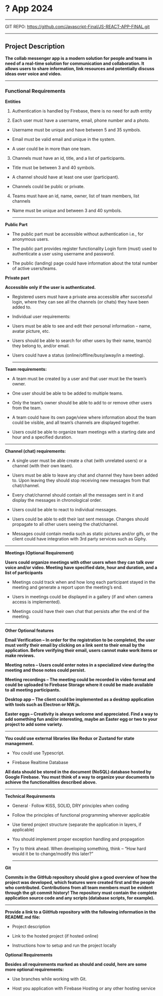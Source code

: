 
# ? App 2024

---

GIT REPO:    https://github.com/Javascript-Final/JS-REACT-APP-FINAL.git

---


## Project Description


**The collab messenger app is a modern solution for people and teams in need of a real-time solution for communication and collaboration. It allows users to share information, link resources and potentially discuss ideas over voice and video.**

---

### Functional Requirements

**Entities**


 1. Authentication is handled by Firebase, there is no need for auth entity

 2. Each user must have a username, email, phone number and a photo.

 * Username must be unique and have between 5 and 35 symbols.

 * Email must be valid email and unique in the system.

 * A user could be in more than one team.

 3. Channels must have an id, title, and a list of participants.

 * Title must be between 3 and 40 symbols.

 * A channel should have at least one user (participant).

 * Channels could be public or private.

4. Teams must have an id, name, owner, list of team members, list channels

* Name must be unique and between 3 and 40 symbols.

  ---


**Public Part**


* The public part must be accessible without authentication i.e., for anonymous users.

* The public part provides register functionality Login form (must) used to authenticate a user using username and password.

* The public (landing) page could have information about the total number of active users/teams.

**Private part**


**Accessible only if the user is authenticated.**

* Registered users must have a private area accessible after successful login, where they can see all the channels (or chats) they have been added to.

* Individual user requirements:

* Users must be able to see and edit their personal information – name, avatar picture, etc.

* Users should be able to search for other users by their name, team(s) they belong to, and/or email.

* Users could have a status (online/offline/busy/away/in a meeting).

  ---
  

**Team requirements:**


* A team must be created by a user and that user must be the team’s owner.

* One user should be able to be added to multiple teams.

* Only the team’s owner should be able to add to or remove other users from the team.

* A team could have its own page/view where information about the team could be visible, and all team’s channels are displayed together.

* Users could be able to organize team meetings with a starting date and hour and a specified duration.

 ---

**Channel (chat) requirements:**

* A single user must be able create a chat (with unrelated users) or a channel (with their own team).

* Users must be able to leave any chat and channel they have been added to. Upon leaving they should stop receiving new messages from that chat/channel.

* Every chat/channel should contain all the messages sent in it and display the messages in chronological order.

* Users could be able to react to individual messages.

* Users could be able to edit their last sent message. Changes should propagate to all other users seeing the chat/channel.

* Messages could contain media such as static pictures and/or gifs, or the client could have integration with 3rd party services such as Giphy.

 ---

**Meetings (Optional Requirement)**


**Users could organize meetings with other users when they can talk over voice and/or video. Meeting have specified date, hour and duration, and a list of participants**

* Meetings could track when and how long each participant stayed in the meeting and generate a report upon the meeting’s end.

* Users in meetings could be displayed in a gallery (if and when camera access is implemented).

* Meetings could have their own chat that persists after the end of the meeting.

 ---


**Other Optional features**

**Email Verification – In order for the registration to be completed, the user must verify their email by clicking on a link sent to their email by the application. Before verifying their email, users cannot make work items or make reviews.**

**Meeting notes – Users could enter notes in a specialized view during the meeting and those notes could persist.**

**Meeting recordings – The meeting could be recorded in video format and could be uploaded to Firebase Storage where it could be made available to all meeting participants.**

**Desktop app – The client could be implemented as a desktop application with tools such as Electron or NW.js.**

**Easter eggs – Creativity is always welcome and appreciated. Find a way to add something fun and/or interesting, maybe an Easter egg or two to your project to add some variety.**

---

**You could use external libraries like Redux or Zustand for state management.**

* You could use Typescript.

* Firebase Realtime Database

**All data should be stored in the document (NoSQL) database hosted by Google Firebase. You must think of a way to organize your documents to achieve the functionalities described above.**

---

**Technical Requirements**

* General · Follow KISS, SOLID, DRY principles when coding

* Follow the principles of functional programming wherever applicable

* Use tiered project structure (separate the application in layers, if applicable)

* You should implement proper exception handling and propagation

* Try to think ahead. When developing something, think – “How hard would it be to change/modify this later?”

  ---


**Git**

**Commits in the GitHub repository should give a good overview of how the project was developed, which features were created first and the people who contributed. Contributions from all team members must be evident through the git commit history! The repository must contain the complete application source code and any scripts (database scripts, for example).**

---


**Provide a link to a GiitHub repository with the following information in the README.md file:**

* Project description

* Link to the hosted project (if hosted online)

* Instructions how to setup and run the project locally
  

**Optional Requirements**


**Besides all requirements marked as should and could, here are some more optional requirements:**

* Use branches while working with Git.

* Host you application with Firebase Hosting or any other hosting service

